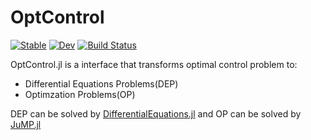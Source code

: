 # OptControl

[![Stable](https://img.shields.io/badge/docs-stable-blue.svg)](https://jake484.github.io/OptControl.jl/stable)
[![Dev](https://img.shields.io/badge/docs-dev-blue.svg)](https://jake484.github.io/OptControl.jl/dev)
[![Build Status](https://ci.appveyor.com/api/projects/status/github/jake484/OptControl.jl?svg=true)](https://ci.appveyor.com/project/jake484/OptControl-jl)

OptControl.jl is a interface that transforms optimal control problem to:

* Differential Equations Problems(DEP)
* Optimzation Problems(OP)

DEP can be solved by [DifferentialEquations.jl](https://diffeq.sciml.ai/dev/) and OP can be solved by [JuMP.jl](https://jump.dev/JuMP.jl/stable/)


